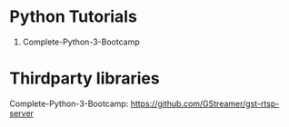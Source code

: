 # Python Tutorials
1. Complete-Python-3-Bootcamp

# Thirdparty libraries

Complete-Python-3-Bootcamp: https://github.com/GStreamer/gst-rtsp-server
